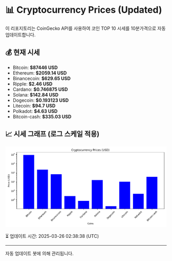 
# 📊 Cryptocurrency Prices (Updated)

이 리포지토리는 CoinGecko API를 사용하여 코인 TOP 10 시세를 10분가격으로 자동 업데이트합니다.

## 💰 현재 시세
- Bitcoin: **$87446 USD**
- Ethereum: **$2059.14 USD**
- Binancecoin: **$629.65 USD**
- Ripple: **$2.46 USD**
- Cardano: **$0.746875 USD**
- Solana: **$142.84 USD**
- Dogecoin: **$0.193123 USD**
- Litecoin: **$94.7 USD**
- Polkadot: **$4.63 USD**
- Bitcoin-cash: **$335.03 USD**

## 📈 시세 그래프 (로그 스케일 적용)
![Crypto Prices](crypto_prices.png)

⏳ 업데이트 시간: 2025-03-26 02:38:38 (UTC)

---
자동 업데이트 봇에 의해 관리됩니다.

